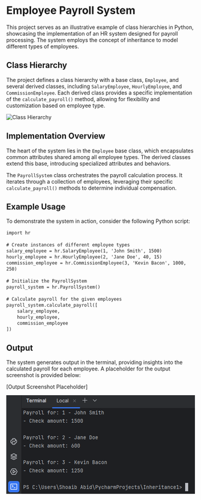 <!DOCTYPE html>
<html lang="en">

<body>

  <h1>Employee Payroll System</h1>

  <p>This project serves as an illustrative example of class hierarchies in Python, showcasing the implementation of an HR system designed for payroll processing. The system employs the concept of inheritance to model different types of employees.</p>

  <h2>Class Hierarchy</h2>

  <p>The project defines a class hierarchy with a base class, <code>Employee</code>, and several derived classes, including <code>SalaryEmployee</code>, <code>HourlyEmployee</code>, and <code>CommissionEmployee</code>. Each derived class provides a specific implementation of the <code>calculate_payroll()</code> method, allowing for flexibility and customization based on employee type.</p>

  <img src="https://files.realpython.com/media/ic-initial-employee-inheritance.b5f1e65cb8d1.jpg" alt="Class Hierarchy">

  <h2>Implementation Overview</h2>

  <p>The heart of the system lies in the <code>Employee</code> base class, which encapsulates common attributes shared among all employee types. The derived classes extend this base, introducing specialized attributes and behaviors.</p>

  <p>The <code>PayrollSystem</code> class orchestrates the payroll calculation process. It iterates through a collection of employees, leveraging their specific <code>calculate_payroll()</code> methods to determine individual compensation.</p>

  <h2>Example Usage</h2>

  <p>To demonstrate the system in action, consider the following Python script:</p>

  <pre><code>import hr

# Create instances of different employee types
salary_employee = hr.SalaryEmployee(1, 'John Smith', 1500)
hourly_employee = hr.HourlyEmployee(2, 'Jane Doe', 40, 15)
commission_employee = hr.CommissionEmployee(3, 'Kevin Bacon', 1000, 250)

# Initialize the PayrollSystem
payroll_system = hr.PayrollSystem()

# Calculate payroll for the given employees
payroll_system.calculate_payroll([
    salary_employee,
    hourly_employee,
    commission_employee
])
</code></pre>

  <h2>Output</h2>

  <p>The system generates output in the terminal, providing insights into the calculated payroll for each employee. A placeholder for the output screenshot is provided below:</p>

  <p>[Output Screenshot Placeholder]</p>
  <img src="Capture1.PNG" alt="Output Screenshot">

</body>

</html>
